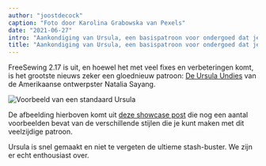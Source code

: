 ```yaml
---
author: "joostdecock"
caption: "Foto door Karolina Grabowska van Pexels"
date: "2021-06-27"
intro: "Aankondiging van Ursula, een basispatroon voor ondergoed dat je zelf kunt aanpassen"
title: "Aankondiging van Ursula, een basispatroon voor ondergoed dat je zelf kunt aanpassen"
---
```



FreeSewing 2.17 is uit, en hoewel het met veel fixes en verbeteringen komt, is het grootste nieuws zeker een gloednieuw patroon: [De Ursula Undies](/designs/ursula/) van de Amerikaanse ontwerpster Natalia Sayang.

![Voorbeeld van een standaard Ursula](https://posts.freesewing.org/uploads/example_aab890ee57.jpg)

De afbeelding hierboven komt uit [deze showcase post](/showcase/ursula-test-pairs/) die nog een aantal voorbeelden bevat van de verschillende stijlen die je kunt maken met dit veelzijdige patroon.

Ursula is snel gemaakt en niet te vergeten de ultieme stash-buster. We zijn er echt enthousiast over.

